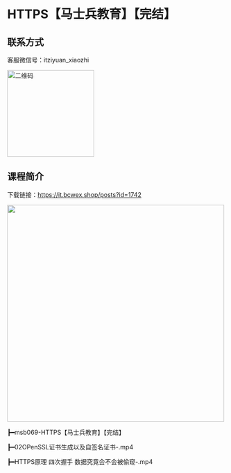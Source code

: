 # HTTPS【马士兵教育】【完结】

## 联系方式

客服微信号：itziyuan_xiaozhi

<img src="https://ziyuanyun.oss-cn-guangzhou.aliyuncs.com/common/20240614073449/666b82192834a.jpg" width="200" height="200" alt="二维码">

## 课程简介

下载链接：https://it.bcwex.shop/posts?id=1742

<img src="https://ziyuanyun.oss-cn-guangzhou.aliyuncs.com/yun/20240515183523/66448feb878b6.jpg" width="500" alt="">

  ┣━msb069-HTTPS【马士兵教育】【完结】

 ┣━02OPenSSL证书生成以及自签名证书-.mp4

 ┣━HTTPS原理 四次握手 数据究竟会不会被偷窥-.mp4

  